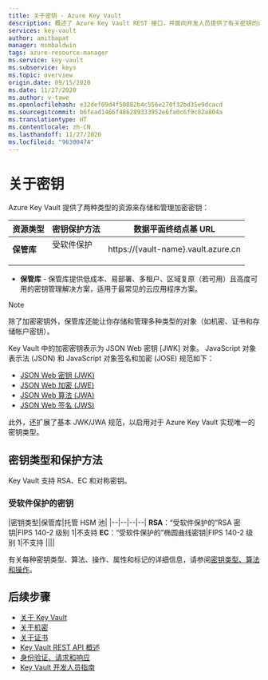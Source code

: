 ```yaml
---
title: 关于密钥 - Azure Key Vault
description: 概述了 Azure Key Vault REST 接口，并面向开发人员提供了有关密钥的详细信息。
services: key-vault
author: amitbapat
manager: msmbaldwin
tags: azure-resource-manager
ms.service: key-vault
ms.subservice: keys
ms.topic: overview
origin.date: 09/15/2020
ms.date: 11/27/2020
ms.author: v-tawe
ms.openlocfilehash: e32def09d4f50882b4c556e270f32bd35e9dcacd
ms.sourcegitcommit: b6fead1466f486289333952e6fa0c6f9c82a804a
ms.translationtype: HT
ms.contentlocale: zh-CN
ms.lasthandoff: 11/27/2020
ms.locfileid: "96300474"
---
```

# <a name="about-keys"></a>关于密钥

Azure Key Vault 提供了两种类型的资源来存储和管理加密密钥：

|资源类型|密钥保护方法|数据平面终结点基 URL|
|--|--|--|
| **保管库** | 受软件保护<br/><br/></li></ul> | https://{vault-name}.vault.azure.cn |
||||

- **保管库** - 保管库提供低成本、易部署、多租户、区域复原（若可用）且高度可用的密钥管理解决方案，适用于最常见的云应用程序方案。

> [!NOTE]
> 除了加密密钥外，保管库还能让你存储和管理多种类型的对象（如机密、证书和存储帐户密钥）。

Key Vault 中的加密密钥表示为 JSON Web 密钥 [JWK] 对象。 JavaScript 对象表示法 (JSON) 和 JavaScript 对象签名和加密 (JOSE) 规范如下：

-   [JSON Web 密钥 (JWK)](https://tools.ietf.org/html/draft-ietf-jose-json-web-key)  
-   [JSON Web 加密 (JWE)](http://tools.ietf.org/html/draft-ietf-jose-json-web-encryption)  
-   [JSON Web 算法 (JWA)](http://tools.ietf.org/html/draft-ietf-jose-json-web-algorithms)  
-   [JSON Web 签名 (JWS)](https://tools.ietf.org/html/draft-ietf-jose-json-web-signature) 

此外，还扩展了基本 JWK/JWA 规范，以启用对于 Azure Key Vault 实现唯一的密钥类型。

## <a name="key-types-and-protection-methods"></a>密钥类型和保护方法

Key Vault 支持 RSA、EC 和对称密钥。 

### <a name="software-protected-keys"></a>受软件保护的密钥

|密钥类型|保管库|托管 HSM 池|
|--|--|--|--|
**RSA**：“受软件保护的”RSA 密钥|FIPS 140-2 级别 1|不支持
**EC**：“受软件保护的”椭圆曲线密钥|FIPS 140-2 级别 1|不支持
||||

有关每种密钥类型、算法、操作、属性和标记的详细信息，请参阅[密钥类型、算法和操作](about-keys-details.md)。

## <a name="next-steps"></a>后续步骤
- [关于 Key Vault](../general/overview.md)
- [关于机密](../secrets/about-secrets.md)
- [关于证书](../certificates/about-certificates.md)
- [Key Vault REST API 概述](../general/about-keys-secrets-certificates.md)
- [身份验证、请求和响应](../general/authentication-requests-and-responses.md)
- [Key Vault 开发人员指南](../general/developers-guide.md)
